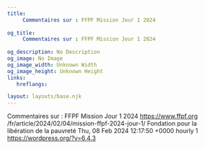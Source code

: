 ```yaml
---
title: 
     Commentaires sur : FFPF Mission Jour 1 2024
    
og_title: 
     Commentaires sur : FFPF Mission Jour 1 2024
    
og_description: No Description
og_image: No Image
og_image_width: Unknown Width
og_image_height: Unknown Height
links:
   hreflangs:

layout: layouts/base.njk
---
```

Commentaires sur : FFPF Mission Jour 1 2024  https://www.ffpf.org
/fr/article/2024/02/04/mission-ffpf-2024-jour-1/  Fondation pour la libération
de la pauvreté  Thu, 08 Feb 2024 12:17:50 +0000  hourly  1
https://wordpress.org/?v=6.4.3

